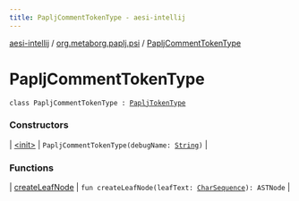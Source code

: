 ```yaml
---
title: PapljCommentTokenType - aesi-intellij
---
```


[aesi-intellij](../../index.html) / [org.metaborg.paplj.psi](../index.html) / [PapljCommentTokenType](.)

# PapljCommentTokenType

`class PapljCommentTokenType : `[`PapljTokenType`](../-paplj-token-type/index.html)

### Constructors

| [&lt;init&gt;](-init-.html) | `PapljCommentTokenType(debugName: `[`String`](https://kotlinlang.org/api/latest/jvm/stdlib/kotlin/-string/index.html)`)` |

### Functions

| [createLeafNode](create-leaf-node.html) | `fun createLeafNode(leafText: `[`CharSequence`](https://kotlinlang.org/api/latest/jvm/stdlib/kotlin/-char-sequence/index.html)`): ASTNode` |


